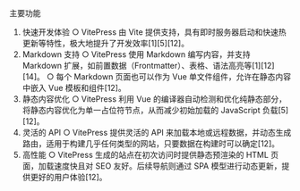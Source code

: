 主要功能
1. 快速开发体验
  ○ VitePress 由 Vite 提供支持，具有即时服务器启动和快速热更新等特性，极大地提升了开发效率[1][5][12]。
2. Markdown 支持
  ○ VitePress 使用 Markdown 编写内容，并支持 Markdown 扩展，如前置数据（Frontmatter）、表格、语法高亮等[1][12][14]。
  ○ 每个 Markdown 页面也可以作为 Vue 单文件组件，允许在静态内容中嵌入 Vue 模板和组件[12]。
3. 静态内容优化
  ○ VitePress 利用 Vue 的编译器自动检测和优化纯静态部分，将静态内容优化为单一占位符节点，从而减少初始加载的 JavaScript 负载[5][12]。
4. 灵活的 API
  ○ VitePress 提供灵活的 API 来加载本地或远程数据，并动态生成路由，适用于构建几乎任何类型的网站，只要数据在构建时可以确定[12]。
5. 高性能
  ○ VitePress 生成的站点在初次访问时提供静态预渲染的 HTML 页面，加载速度快且对 SEO 友好。后续导航则通过 SPA 模型进行动态更新，提供更好的用户体验[12]。